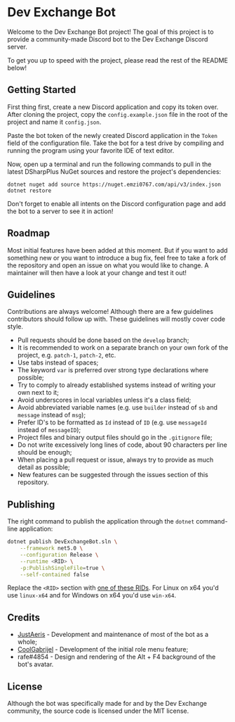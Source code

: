 # Dev Exchange Bot
Welcome to the Dev Exchange Bot project! The goal of this project is to provide a
community-made Discord bot to the Dev Exchange Discord server.

To get you up to speed with the project, please read the rest of the README below!

## Getting Started
First thing first, create a new Discord application and copy its token over. After
cloning the project, copy the `config.example.json` file in the root of the project
and name it `config.json`.

Paste the bot token of the newly created Discord application in the `Token` field
of the configuration file. Take the bot for a test drive by compiling and running
the program using your favorite IDE of text editor.

Now, open up a terminal and run the following commands to pull in the latest
DSharpPlus NuGet sources and restore the project's dependencies:
```
dotnet nuget add source https://nuget.emzi0767.com/api/v3/index.json
dotnet restore
```
Don't forget to enable all intents on the Discord configuration page and add
the bot to a server to see it in action!

## Roadmap
Most initial features have been added at this moment. But if you want to add something
new or you want to introduce a bug fix, feel free to take a fork of the repository
and open an issue on what you would like to change. A maintainer will then have a look
at your change and test it out!

## Guidelines
Contributions are always welcome! Although there are a few guidelines contributors
should follow up with. These guidelines will mostly cover code style.

- Pull requests should be done based on the `develop` branch;
- It is recommended to work on a separate branch on your own fork of the project, e.g. `patch-1`, `patch-2`, etc.
- Use tabs instead of spaces;
- The keyword `var` is preferred over strong type declarations where possible;
- Try to comply to already established systems instead of writing your own next to it;
- Avoid underscores in local variables unless it's a class field;
- Avoid abbreviated variable names (e.g. use `builder` instead of `sb` and `message` instead of `msg`);
- Prefer ID's to be formatted as `Id` instead of `ID` (e.g. use `messageId` instead of `messageID`);
- Project files and binary output files should go in the `.gitignore` file;
- Do not write excessively long lines of code, about 90 characters per line should be enough;
- When placing a pull request or issue, always try to provide as much detail as possible;
- New features can be suggested through the issues section of this repository.

## Publishing
The right command to publish the application through the `dotnet` command-line application:
```sh
dotnet publish DevExchangeBot.sln \
    --framework net5.0 \
    --configuration Release \
    --runtime <RID> \
    -p:PublishSingleFile=true \
    --self-contained false
```
Replace the `<RID>` section with [one of these RIDs](https://docs.microsoft.com/en-us/dotnet/core/rid-catalog).
For Linux on x64 you'd use `linux-x64` and for Windows on x64 you'd use `win-x64`.

## Credits
- [JustAeris](https://github.com/JustAeris) - Development and maintenance of most of the bot as a whole;
- [CoolGabrijel](https://github.com/CoolGabrijel) - Development of the initial role menu feature;
- rafe#4854 - Design and rendering of the Alt + F4 background of the bot's avatar.

## License
Although the bot was specifically made for and by the Dev Exchange community, the
source code is licensed under the MIT license.
